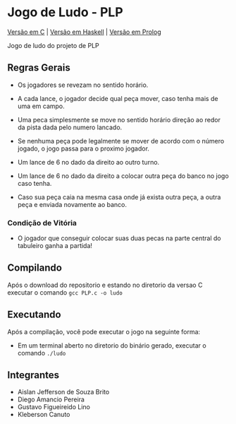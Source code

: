 # Jogo de Ludo - PLP

[Versão em C](https://github.com/DiegoAmancio/PLP-Game/tree/master/versao%20C) |
[Versão em Haskell](#) |
[Versão em Prolog](#)

Jogo de ludo do projeto de PLP

## Regras Gerais

* Os jogadores se revezam no sentido horário.

* A cada lance, o jogador decide qual peça mover, caso tenha mais de
uma em campo.

* Uma peca simplesmente se move no sentido horário direção ao redor da pista dada pelo numero lancado.

* Se nenhuma peça pode legalmente se mover de acordo com o número jogado, o jogo passa para o proximo jogador.

* Um lance de 6 no dado da direito ao outro turno.

* Um lance de 6 no dado da direito a colocar outra peça do banco no jogo caso tenha.

* Caso sua peça caia na mesma casa onde já exista outra peça, a outra peça e enviada novamente ao banco.

### Condição de Vitória

* O jogador que conseguir colocar suas duas pecas na parte central do tabuleiro ganha a partida!

## Compilando

Após o download do repositorio e estando no diretorio da versao C executar o comando `gcc PLP.c -o ludo`

## Executando

Após a compilação, você pode executar o jogo na seguinte forma:
* Em um terminal aberto no diretorio do binário gerado, executar o comando `./ludo`

## Integrantes

* Aislan Jefferson de Souza Brito
* Diego Amancio Pereira
* Gustavo Figueireido Lino
* Kleberson Canuto

